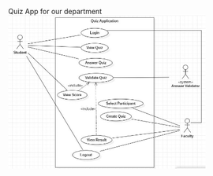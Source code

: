 Quiz App for our department
<img width=400 alt="usecase diagram" src="https://github.com/MikiPAUL/Kwiz-It/blob/main/assets/images/usecase-diagram.jpeg?raw=true">
